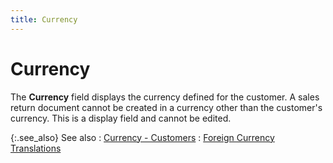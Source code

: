 ```yaml
---
title: Currency
---
```


# Currency


The **Currency** field displays the currency defined for the customer. A sales return document cannot be created in a currency other than the customer's currency. This is a display field and cannot be edited.


{:.see_also}
See also
: [Currency - Customers]({{site.sc_chm}}/options/multicurrency/setup/set-up-customers-and-vendors-in-foreign-currency/customers_and_vendors_in_foreign_currency.html)
: [Foreign Currency Translations]({{site.sp_baseurl}}/sales-ret-docs/sales-ret-doc/contents/tab-details/dtls-info/frgn-cur/foreign_currency_translations.html)
